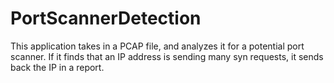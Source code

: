 # PortScannerDetection

This application takes in a PCAP file, and analyzes it for a potential port scanner. If it finds that an IP address is sending many syn requests, it sends back the IP in a report.
